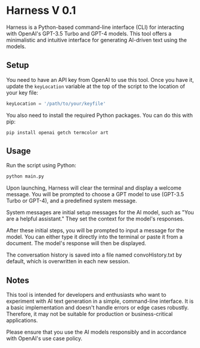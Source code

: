 # Harness V 0.1

Harness is a Python-based command-line interface (CLI) for interacting with OpenAI's GPT-3.5 Turbo and GPT-4 models. This tool offers a minimalistic and intuitive interface for generating AI-driven text using the models.

## Setup

You need to have an API key from OpenAI to use this tool. Once you have it, update the `keyLocation` variable at the top of the script to the location of your key file:

```python
keyLocation = '/path/to/your/keyfile'
```

You also need to install the required Python packages. You can do this with pip:

```shell
pip install openai getch termcolor art
``` 

## Usage  

Run the script using Python:
  
```python
python main.py
```  

Upon launching, Harness will clear the terminal and display a welcome message. You will be prompted to choose a GPT model to use (GPT-3.5 Turbo or GPT-4), and a predefined system message.

System messages are initial setup messages for the AI model, such as "You are a helpful assistant." They set the context for the model's responses.

After these initial steps, you will be prompted to input a message for the model. You can either type it directly into the terminal or paste it from a document. The model's response will then be displayed.

The conversation history is saved into a file named convoHistory.txt by default, which is overwritten in each new session.

## Notes  

This tool is intended for developers and enthusiasts who want to experiment with AI text generation in a simple, command-line interface. It is a basic implementation and doesn't handle errors or edge cases robustly. Therefore, it may not be suitable for production or business-critical applications.

Please ensure that you use the AI models responsibly and in accordance with OpenAI's use case policy.

